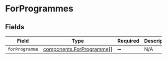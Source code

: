 # ForProgrammes


## Fields

| Field                                                                | Type                                                                 | Required                                                             | Description                                                          |
| -------------------------------------------------------------------- | -------------------------------------------------------------------- | -------------------------------------------------------------------- | -------------------------------------------------------------------- |
| `forProgramme`                                                       | [components.ForProgramme](../../models/components/forprogramme.md)[] | :heavy_minus_sign:                                                   | N/A                                                                  |